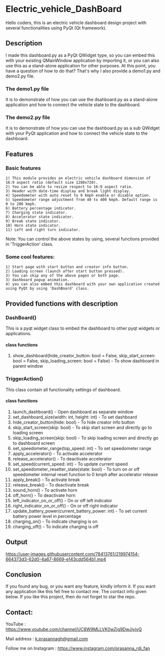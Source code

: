 # Electric_vehicle_DashBoard

Hello coders, this is an electric vehicle dashboard design project with several functionalities using PyQt (Qt framework).

## Description 
  I made this dashboard.py as a PyQt QWidget type, so you can embed this with your existing QMainWindow application by importing it, or you can also use this as a stand-alone application for other purposes. At this point, you have a question of how to do that? That's why I also provide a demo1.py and demo2.py file. 
### The demo1.py file 
  It is to demonstrate of how you can use the dsahboard.py as a stand-alone application and how to connect the vehicle state to the dashboard.
### The demo2.py file 
  It is to demonstrate of how you can use the dashboard.py as a sub QWidget with your PyQt application and how to connect the vehicle state to the dashboard.

## Features 
### Basic features
    1) This module provides an electric vehicle dashboard dimension of 16:9 aspect ratio (default size 1280x720).
    2) You can be able to resize respect to 16:9 aspect ratio.
    3) Header with date-time display and break light display.
    4) Speedometer with auto reset to 0 kmph enable or disable option.
    5) Speedometer range adjustment from 40 to 400 kmph. Default range is 0 to 200 kmph.
    6) Battery percentage indicator.
    7) Charging state indicator.
    8) Accelerator state indicator.
    9) Break state indicator.
    10) Horn state indicator.
    11) Left and right turn indicator.
  Note:
    You can control the above states by using, several functions provided in 'TriggerAction' class.
### Some cool features:
    1) Start page with start button and creator info button.
    2) Loading screen (launch after start button pressed).
    3) You can skip any of the above pages or both page.
    3) dashboard popup animation.
    4) you can also embed this dashboard with your own application created using PyQt by using 'DashBoard' class.
    
## Provided functions with description

### DashBoard() 
  This is a pyqt widget class to embed the dashboard to other pyqt widgets or applications.
  #### class functions
  1) show_dashboard(hide_creator_button: bool = False, skip_start_screen: bool = False, skip_loading_screen: bool = False) - To show dashboard in parent window
  
### TriggerAction() 
  This class contain all functionality settings of dashboard.
#### class functions
  1) launch_dashboard() - Open dashboard as separate window
  2) set_dashboard_size(width: int, height: int) - To set dashboard
  3) hide_creator_button(hide: bool) - To hide creator info button
  4) skip_start_screen(skip: bool) - To skip start screen and directly go to loading screen
  5) skip_loading_screen(skip: bool) - To skip loading screen and directly go to dashboard screen
  6) set_speedometer_range(top_speed: int) - To set speedometer range
  7) apply_accelerator() - To activate accelerator
  8) release_accelerator() - To deactivate accelerator
  9) set_speed(current_speed: int) - To update current speed
  10) set_speedometer_resetter_state(state: bool) - To turn on or off speedometer internal reset function to 0 kmph after accelerator release
  11) apply_break() - To activate break
  12) release_break() - To deactivate break
  13) sound_horn() - To activate horn
  14) off_horn() - To deactivate horn
  15) left_indicator_on_or_off() - On or off left indicator
  16) right_indicator_on_or_off() - On or off right indicator
  17) update_battery_power(current_battery_power: int) - To set current battery power level in percentage
  18) charging_on() - To indicate charging is on
  19) charging_off() - To indicate charging is off
    
## Output

https://user-images.githubusercontent.com/78413761/219974154-664373d3-62d0-4a67-8669-e143cdd564b1.mp4
    
## Conclusion 
  If you found any bug, or you want any feature, kindly inform it.
  If you want any application like this fell free to contact me. The contact info given below.
  If you like this project, then do not forget to star the repo.
    
## Contact:

 YouTube : https://www.youtube.com/channel/UC8W9MLLVK0wZjg9DwJiyivQ

 Mail address : k.prasannagh@gmail.com

 Follow me on Instagram : https://www.instagram.com/prasanna_rdj_fan
